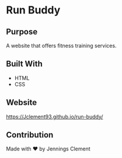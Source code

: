 # Run Buddy

## Purpose
A website that offers fitness training services.

## Built With
* HTML
* CSS

## Website
https://Jclement93.github.io/run-buddy/

## Contribution
Made with ❤️ by Jennings Clement
